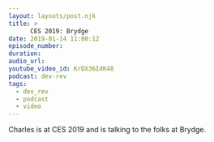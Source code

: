 ```yaml
---
layout: layouts/post.njk
title: >
      CES 2019: Brydge
date: 2019-01-14 11:00:12
episode_number: 
duration: 
audio_url: 
youtube_video_id: KrDX36IdK48
podcast: dev-rev
tags: 
  - dev_rev
  - podcast
  - video
---
```


Charles is at CES 2019 and is talking to the folks at Brydge.
